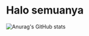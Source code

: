 # Halo semuanya
![Anurag's GitHub stats](https://github-readme-stats.vercel.app/api?username=rofidoang12&show_icons=true&theme=dracula)
